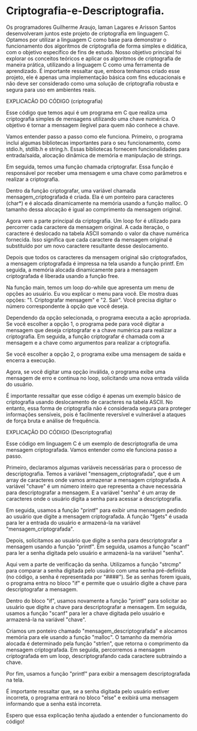 # Criptografia-e-Descriptografia.



Os programadores Guilherme Araujo, Iaman Lagares e Arisson Santos desenvolveram juntos este projeto de criptografia em linguagem C. Optamos por utilizar a linguagem C como base para demonstrar o funcionamento dos algoritmos de criptografia de forma simples e didática, com o objetivo específico de fins de estudo. Nosso objetivo principal foi explorar os conceitos teóricos e aplicar os algoritmos de criptografia de maneira prática, utilizando a linguagem C como uma ferramenta de aprendizado. É importante ressaltar que, embora tenhamos criado esse projeto, ele é apenas uma implementação básica com fins educacionais e não deve ser considerado como uma solução de criptografia robusta e segura para uso em ambientes reais.



EXPLICACÃO DO CÓDIGO (criptografia)

Esse código que temos aqui é um programa em C que realiza uma criptografia simples de mensagens utilizando uma chave numérica. O objetivo é tornar a mensagem ilegível para quem não conhece a chave.

Vamos entender passo a passo como ele funciona. Primeiro, o programa inclui algumas bibliotecas importantes para o seu funcionamento, como stdio.h, stdlib.h e string.h. Essas bibliotecas fornecem funcionalidades para entrada/saída, alocação dinâmica de memória e manipulação de strings.

Em seguida, temos uma função chamada criptografar. Essa função é responsável por receber uma mensagem e uma chave como parâmetros e realizar a criptografia.

Dentro da função criptografar, uma variável chamada mensagem_criptografada é criada. Ela é um ponteiro para caracteres (char*) e é alocada dinamicamente na memória usando a função malloc. O tamanho dessa alocação é igual ao comprimento da mensagem original.

Agora vem a parte principal da criptografia. Um loop for é utilizado para percorrer cada caractere da mensagem original. A cada iteração, o caractere é deslocado na tabela ASCII somando o valor da chave numérica fornecida. Isso significa que cada caractere da mensagem original é substituído por um novo caractere resultante desse deslocamento.

Depois que todos os caracteres da mensagem original são criptografados, a mensagem criptografada é impressa na tela usando a função printf. Em seguida, a memória alocada dinamicamente para a mensagem criptografada é liberada usando a função free.

Na função main, temos um loop do-while que apresenta um menu de opções ao usuário. Eu vou explicar o menu para você. Ele mostra duas opções: "1. Criptografar mensagem" e "2. Sair". Você precisa digitar o número correspondente à opção que você deseja.

Dependendo da opção selecionada, o programa executa a ação apropriada. Se você escolher a opção 1, o programa pede para você digitar a mensagem que deseja criptografar e a chave numérica para realizar a criptografia. Em seguida, a função criptografar é chamada com a mensagem e a chave como argumentos para realizar a criptografia.

Se você escolher a opção 2, o programa exibe uma mensagem de saída e encerra a execução.

Agora, se você digitar uma opção inválida, o programa exibe uma mensagem de erro e continua no loop, solicitando uma nova entrada válida do usuário.

É importante ressaltar que esse código é apenas um exemplo básico de criptografia usando deslocamento de caracteres na tabela ASCII. No entanto, essa forma de criptografia não é considerada segura para proteger informações sensíveis, pois é facilmente reversível e vulnerável a ataques de força bruta e análise de frequência.

EXPLICAÇÃO DO CÓDIGO (Descriptografia)

Esse código em linguagem C é um exemplo de descriptografia de uma mensagem criptografada. Vamos entender como ele funciona passo a passo.

Primeiro, declaramos algumas variáveis necessárias para o processo de descriptografia. Temos a variável "mensagem_criptografada", que é um array de caracteres onde vamos armazenar a mensagem criptografada. A variável "chave" é um número inteiro que representa a chave necessária para descriptografar a mensagem. E a variável "senha" é um array de caracteres onde o usuário digita a senha para acessar a descriptografia.

Em seguida, usamos a função "printf" para exibir uma mensagem pedindo ao usuário que digite a mensagem criptografada. A função "fgets" é usada para ler a entrada do usuário e armazená-la na variável "mensagem_criptografada".

Depois, solicitamos ao usuário que digite a senha para descriptografar a mensagem usando a função "printf". Em seguida, usamos a função "scanf" para ler a senha digitada pelo usuário e armazená-la na variável "senha".

Aqui vem a parte de verificação da senha. Utilizamos a função "strcmp" para comparar a senha digitada pelo usuário com uma senha pré-definida (no código, a senha é representada por "####"). Se as senhas forem iguais, o programa entra no bloco "if" e permite que o usuário digite a chave para descriptografar a mensagem.

Dentro do bloco "if", usamos novamente a função "printf" para solicitar ao usuário que digite a chave para descriptografar a mensagem. Em seguida, usamos a função "scanf" para ler a chave digitada pelo usuário e armazená-la na variável "chave".

Criamos um ponteiro chamado "mensagem_descriptografada" e alocamos memória para ele usando a função "malloc". O tamanho da memória alocada é determinado pela função "strlen", que retorna o comprimento da mensagem criptografada. Em seguida, percorremos a mensagem criptografada em um loop, descriptografando cada caractere subtraindo a chave.

Por fim, usamos a função "printf" para exibir a mensagem descriptografada na tela.

É importante ressaltar que, se a senha digitada pelo usuário estiver incorreta, o programa entrará no bloco "else" e exibirá uma mensagem informando que a senha está incorreta.

Espero que essa explicação tenha ajudado a entender o funcionamento do código!
